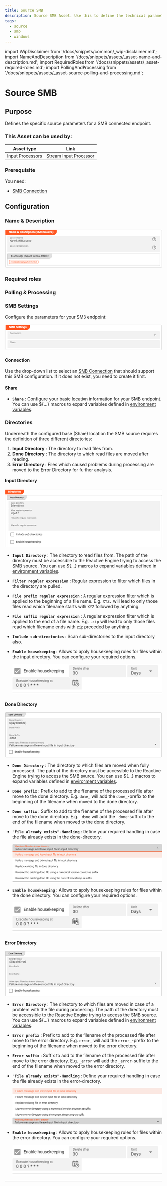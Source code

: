 ```yaml
---
title: Source SMB
description: Source SMB Asset. Use this to define the technical parameters for a SMB source connection.
tags:
  - source
  - smb
  - windows
---
```


import WipDisclaimer from '/docs/snippets/common/_wip-disclaimer.md';
import NameAndDescription from '/docs/snippets/assets/_asset-name-and-description.md';
import RequiredRoles from '/docs/snippets/assets/_asset-required-roles.md';
import PollingAndProcessing from '/docs/snippets/assets/_asset-source-polling-and-processing.md';

# Source SMB

## Purpose

Defines the specific source parameters for a SMB connected endpoint.

### This Asset can be used by:

| Asset type       | Link                                                                       |
|------------------|----------------------------------------------------------------------------|
| Input Processors | [Stream Input Processor](/docs/assets/processors-input/asset-input-stream) |

### Prerequisite

You need:

* [SMB Connection](/docs/assets/connections/asset-connection-smb)

## Configuration

### Name & Description

![Name & Description (SMB Source)](./.asset-source-smb_images/1715352536121.png "Name & Description (SMB Source)")

<NameAndDescription></NameAndDescription>

### Required roles

<RequiredRoles></RequiredRoles>

### Polling & Processing

<PollingAndProcessing></PollingAndProcessing>

### SMB Settings

Configure the parameters for your SMB endpoint:

![Setting (SMB Source)](./.asset-source-smb_images/1715353088320.png "Setting (SMB Source)")

#### Connection

Use the drop-down list to select an [SMB Connection](/docs/assets/connections/asset-connection-smb) that should
support this SMB configuration. If it does not exist, you need to create it first.

#### Share

* **`Share`** : Configure your basic location information for your SMB endpoint. 
You can use ${...} macros to expand variables defined in [environment variables](/docs/assets/resources/asset-resource-environment).

### Directories

Underneath the configured base (Share) location the SMB source requires the definition of three different directories:

1. **Input Directory** : The directory to read files from.
2. **Done Directory** : The directory to which read files are moved after reading.
3. **Error Directory** : Files which caused problems during processing are moved to the Error Directory for further analysis.

#### Input Directory

![Input Directory (SMB Source)](./.asset-source-file_images/1714405912849.png "Input Directory (SMB Source)")

* **`Input Directory`** : The directory to read files from.
  The path of the directory must be accessible to the Reactive Engine trying to access the SMB source.
  You can use ${...} macros to expand variables defined in [environment variables](/docs/assets/resources/asset-resource-environment).

* **`Filter regular expression`** : Regular expression to filter which files in the directory are pulled.

* **`File prefix regular expression`** : A regular expression filter which is applied to the beginning of a file name.
  E.g. `XYZ.` will lead to only those files read which filename starts with `XYZ` followed by anything.

* **`File suffix regular expression`** : A regular expression filter which is applied to the end of a file name.
  E.g. `.zip` will lead to only those files read which filename ends with `zip` preceded by anything.

* **`Include sub-directories`** : Scan sub-directories to the input directory also.

* **`Enable housekeeping`** : Allows to apply housekeeping rules for files within the input directory. You can configure your required options.

  ![Enable Housekeeping](./.asset-source-file_images/1714492771470.png "Enable Housekeeping")


#### Done Directory

![Done Directory (SMB Source)](./.asset-source-file_images/1714406005471.png "Done Directory (SMB Source)")

* **`Done Directory`** : The directory to which files are moved when fully processed.
  The path of the directory must be accessible to the Reactive Engine trying to access the SMB source.
  You can use ${...} macros to expand variables defined in [environment variables](/docs/assets/resources/asset-resource-environment).

* **`Done prefix`** : Prefix to add to the filename of the processed file after move to the done directory.
  E.g. `done_` will add the `done_`-prefix to the beginning of the filename when moved to the done directory.

* **`Done suffix`** : Suffix to add to the filename of the processed file after move to the done directory.
  E.g. `_done` will add the `_done`-suffix to the end of the filename when moved to the done directory.

* **`"File already exists"-Handling`** : Define your required handling in case the file already exists in the done-directory.

  ![File exists in done directory handling](./.asset-source-file_images/1714406178163.png "File exists in done directory handling")

* **`Enable housekeeping`** : Allows to apply housekeeping rules for files within the done directory. You can configure your required options.

  ![Enable Housekeeping](./.asset-source-file_images/1714492771470.png "Enable Housekeeping")


#### Error Directory

![Error Directory (SMB Source)](./.asset-source-file_images/1714406576311.png "Error Directory (SMB Source)")

* **`Error Directory`** : The directory to which files are moved in case of a problem with the file during processing.
  The path of the directory must be accessible to the Reactive Engine trying to access the SMB source.
  You can use ${...} macros to expand variables defined in [environment variables](/docs/assets/resources/asset-resource-environment).

* **`Error prefix`** : Prefix to add to the filename of the processed file after move to the error directory.
  E.g. `error_` will add the `error_`-prefix to the beginning of the filename when moved to the error directory.

* **`Error suffix`** : Suffix to add to the filename of the processed file after move to the error directory.
  E.g. `_error` will add the `_error`-suffix to the end of the filename when moved to the error directory.

* **`"File already exists"-Handling`** : Define your required handling in case the file already exists in the error-directory.

  ![File exists in error directly handling](./.asset-source-file_images/1714406990266.png "File exists in error directly handling")

* **`Enable housekeeping`** : Allows to apply housekeeping rules for files within the error directory. You can configure your required options.

  ![Enable Housekeeping](./.asset-source-file_images/1714492771470.png "Enable Housekeeping")

---

<WipDisclaimer></WipDisclaimer>
